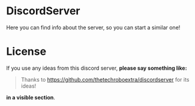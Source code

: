 # DiscordServer
Here you can find info about the server, so you can start a similar one!

# License
If you use any ideas from this discord server, **please say something like:**
> Thanks to https://github.com/thetechroboextra/discordserver for its ideas!

**in a visible section**.
